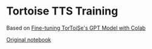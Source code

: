 # Tortoise TTS Training


Based on [Fine-tuning TorToiSe's GPT Model with Colab](https://github.com/152334H/DL-Art-School/blob/master/COLAB_USAGE.md)

[Original notebook](https://colab.research.google.com/drive/1-KmMuexR9Mv40QHNt_If2YY8nx3rFi4a)